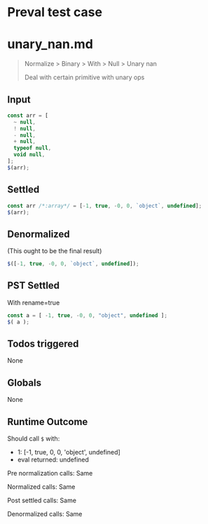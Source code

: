 # Preval test case

# unary_nan.md

> Normalize > Binary > With > Null > Unary nan
>
> Deal with certain primitive with unary ops

## Input

`````js filename=intro
const arr = [
  ~ null,
  ! null,
  - null,
  + null,
  typeof null,
  void null,
];
$(arr);
`````


## Settled


`````js filename=intro
const arr /*:array*/ = [-1, true, -0, 0, `object`, undefined];
$(arr);
`````


## Denormalized
(This ought to be the final result)

`````js filename=intro
$([-1, true, -0, 0, `object`, undefined]);
`````


## PST Settled
With rename=true

`````js filename=intro
const a = [ -1, true, -0, 0, "object", undefined ];
$( a );
`````


## Todos triggered


None


## Globals


None


## Runtime Outcome


Should call `$` with:
 - 1: [-1, true, 0, 0, 'object', undefined]
 - eval returned: undefined

Pre normalization calls: Same

Normalized calls: Same

Post settled calls: Same

Denormalized calls: Same
